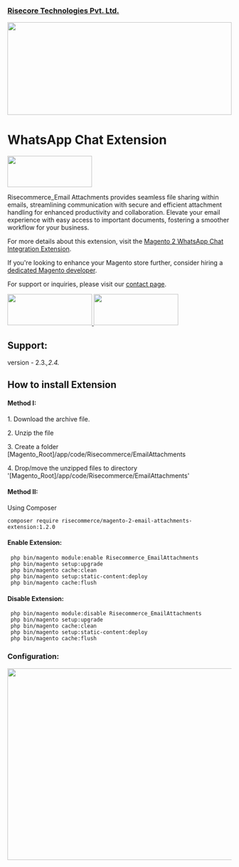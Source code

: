 <h3><a target="_blank" href="https://risecommerce.com/">Risecore Technologies Pvt. Ltd.</a></h3>
<a target="_blank" href="https://risecommerce.com/"><img width="100%" height="208" src="https://risecommerce.com/media/wysiwyg/logowithtext.png"></a>

# WhatsApp Chat Extension

<a href="https://risecommerce.com/magento2-sales-email-invoice-shipments-attachment.html"><img width="190" height="70" src="https://risecommerce.com/media/wysiwyg/risedownload.png"></a>


Risecommerce_Email Attachments provides seamless file sharing within emails, streamlining communication with secure and efficient attachment handling for enhanced productivity and collaboration. Elevate your email experience with easy access to important documents, fostering a smoother workflow for your business.

For more details about this extension, visit the [Magento 2 WhatsApp Chat Integration Extension](https://risecommerce.com/store/magento2-whatsapp-chat-integration.html).

If you're looking to enhance your Magento store further, consider hiring a [dedicated Magento developer](https://risecommerce.com/hire-dedicated-magento-developer.html).

For support or inquiries, please visit our [contact page](https://risecommerce.com/contact).

 <a target="_blank" href="https://demo.risecommerce.com/"> <img width="190" height="70" src="https://risecommerce.com/media/wysiwyg/frontend-demo.png"> </a>
 <a target="_blank" href="https://demo.risecommerce.com/admindemo"> <img width="190" height="70" src="https://risecommerce.com/media/wysiwyg/Backend-Demo.png"> </a>


## Support: 
version - 2.3.*,2.4.*

## How to install Extension

<h4>Method I:</h4>
<p>1. Download the archive file.</p>
<p>2. Unzip the file</p>
<p>3. Create a folder [Magento_Root]/app/code/Risecommerce/EmailAttachments</p>
<p>4. Drop/move the unzipped files to directory '[Magento_Root]/app/code/Risecommerce/EmailAttachments'</p>

<h4>Method II:</h4>

Using Composer

```
composer require risecommerce/magento-2-email-attachments-extension:1.2.0

```

<h4>Enable Extension:</h4>

```
 php bin/magento module:enable Risecommerce_EmailAttachments
 php bin/magento setup:upgrade
 php bin/magento cache:clean
 php bin/magento setup:static-content:deploy
 php bin/magento cache:flush
```

<h4>Disable Extension:</h4>

```
 php bin/magento module:disable Risecommerce_EmailAttachments
 php bin/magento setup:upgrade
 php bin/magento cache:clean
 php bin/magento setup:static-content:deploy
 php bin/magento cache:flush
```

 <h3>Configuration:</h3>
<img width="830" height="430" src="https://risecommerce.com/media/wysiwyg/EmailConfiguration.png">
